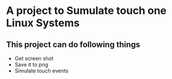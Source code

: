 # A project to Sumulate touch one Linux Systems
## This project can do following things
* Get screen shot
* Save it to png
* Simulate touch events
